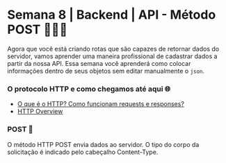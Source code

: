 # Semana 8 | Backend | API - Método POST 👩🏽‍💻


Agora que você está criando rotas que são capazes de retornar dados do servidor, vamos aprender uma maneira profissional de cadastrar dados a partir da nossa API. Essa semana você aprenderá como colocar informações dentro de seus objetos sem editar manualmente o `json`.

### O protocolo HTTP e como chegamos até aqui 🌐

- [O que é o HTTP? Como funcionam requests e responses?](http://gabsferreira.com/o-que-e-o-http-como-funciona-request-respose/)
- [HTTP Overview](https://developer.mozilla.org/pt-BR/docs/Web/HTTP/Overview)

### POST 📮


O método HTTP POST envia dados ao servidor. O tipo do corpo da solicitação é indicado pelo cabeçalho Content-Type.


